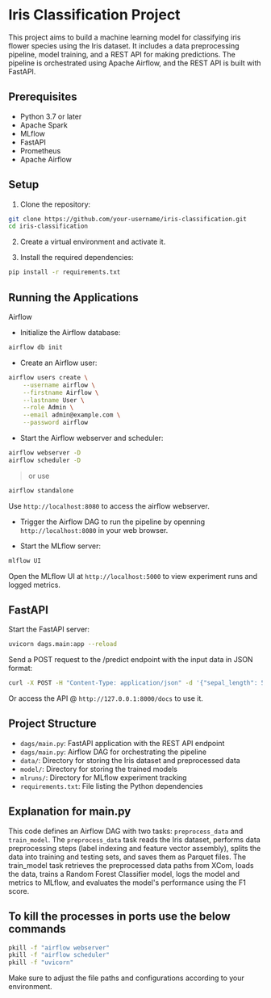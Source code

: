 # Iris Classification Project

This project aims to build a machine learning model for classifying iris flower species using the Iris dataset. It includes a data preprocessing pipeline, model training, and a REST API for making predictions. The pipeline is orchestrated using Apache Airflow, and the REST API is built with FastAPI.

## Prerequisites

- Python 3.7 or later
- Apache Spark
- MLflow
- FastAPI
- Prometheus
- Apache Airflow

## Setup

1. Clone the repository:

```bash
git clone https://github.com/your-username/iris-classification.git
cd iris-classification
```

2. Create a virtual environment and activate it.

3. Install the required dependencies:

```bash
pip install -r requirements.txt
```

## Running the Applications
Airflow

- Initialize the Airflow database:

```bash
airflow db init
```

- Create an Airflow user:

```bash
airflow users create \
    --username airflow \
    --firstname Airflow \
    --lastname User \
    --role Admin \
    --email admin@example.com \
    --password airflow
```

- Start the Airflow webserver and scheduler:

```bash
airflow webserver -D  
airflow scheduler -D
```
> or use

```bash
airflow standalone
```

Use `http://localhost:8080` to access the airflow webserver.

- Trigger the Airflow DAG to run the pipeline by openning `http://localhost:8080` in your web browser.

- Start the MLflow server:

```bash
mlflow UI
```
Open the MLflow UI at `http://localhost:5000` to view experiment runs and logged metrics.

## FastAPI

Start the FastAPI server:

```bash
uvicorn dags.main:app --reload
```

Send a POST request to the /predict endpoint with the input data in JSON format:

```bash
curl -X POST -H "Content-Type: application/json" -d '{"sepal_length": 5.1, "sepal_width": 3.5, "petal_length": 1.4, "petal_width": 0.2}' http://127.0.0.1:8000/predict
```

Or access the API @ `http://127.0.0.1:8000/docs` to use it.

## Project Structure 

- `dags/main.py`: FastAPI application with the REST API endpoint
- `dags/main.py`: Airflow DAG for orchestrating the pipeline
- `data/`: Directory for storing the Iris dataset and preprocessed data
- `model/`: Directory for storing the trained models
- `mlruns/`: Directory for MLflow experiment tracking
- `requirements.txt`: File listing the Python dependencies

## Explanation for main.py
This code defines an Airflow DAG with two tasks: `preprocess_data` and `train_model`. The `preprocess_data` task reads the Iris dataset, performs data preprocessing steps (label indexing and feature vector assembly), splits the data into training and testing sets, and saves them as Parquet files. The train_model task retrieves the preprocessed data paths from XCom, loads the data, trains a Random Forest Classifier model, logs the model and metrics to MLflow, and evaluates the model's performance using the F1 score.


## To kill the processes in ports use the below commands

```bash
pkill -f "airflow webserver"
pkill -f "airflow scheduler"
pkill -f "uvicorn"
```
Make sure to adjust the file paths and configurations according to your environment.
